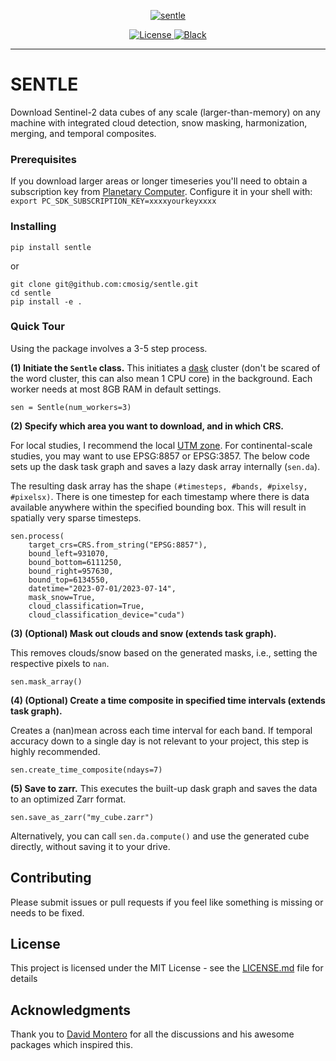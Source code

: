 <p align="center">
  <a href="https://github.com/cmosig/sentle/"><img src="https://github.com/cmosig/sentle/raw/main/docs/logo.png" alt="sentle"></a>
</p>

<p align="center">
<a href="https://opensource.org/licenses/MIT" target="_blank">
    <img src="https://img.shields.io/badge/License-MIT-blue.svg" alt="License">
</a>
<a href="https://peps.python.org/pep-0008/" target="_blank">
    <img src="https://img.shields.io/badge/code_style-pep8-blue" alt="Black">
</a>
</p>

---

# SENTLE

Download Sentinel-2 data cubes of any scale (larger-than-memory) on any machine with integrated cloud
detection, snow masking, harmonization, merging, and temporal composites. 

### Prerequisites

If you download larger areas or longer timeseries you'll need to obtain a
subscription key from [Planetary Computer](https://planetarycomputer.microsoft.com/account/request). 
Configure it in your shell with: `export PC_SDK_SUBSCRIPTION_KEY=xxxxyourkeyxxxx`

### Installing

```
pip install sentle
```
or 
```
git clone git@github.com:cmosig/sentle.git
cd sentle
pip install -e .
```

### Quick Tour

Using the package involves a 3-5 step process. 

**(1) Initiate the `Sentle` class.** This initiates a [dask](https://www.dask.org/) cluster (don't be scared of the word cluster, this can also mean 1 CPU core) in the background. Each worker needs at most 8GB RAM in default settings. 

```
sen = Sentle(num_workers=3)
```

**(2) Specify which area you want to download, and in which CRS.** 

For local studies, I recommend the local [UTM zone](https://www.dmap.co.uk/utmworld.htm). For continental-scale studies, you may want to use EPSG:8857 or EPSG:3857. The below code sets up the dask task graph and saves a lazy dask array internally (`sen.da`). 

The resulting dask array has the shape `(#timesteps, #bands, #pixelsy, #pixelsx)`. There is one timestep for each timestamp where there is data available anywhere within the specified bounding box. This will result in spatially very sparse timesteps.
```
sen.process(
    target_crs=CRS.from_string("EPSG:8857"),
    bound_left=931070,
    bound_bottom=6111250,
    bound_right=957630,
    bound_top=6134550,
    datetime="2023-07-01/2023-07-14",
    mask_snow=True,
    cloud_classification=True,
    cloud_classification_device="cuda")
```
**(3) (Optional) Mask out clouds and snow (extends task graph).** 

This removes clouds/snow based on the generated masks, i.e., setting the respective pixels to `nan`.
```
sen.mask_array()
```

**(4) (Optional) Create a time composite in specified time intervals (extends task graph).** 

Creates a (nan)mean across each time interval for each band. 
If temporal accuracy down to a single day is not relevant to your project, this step is highly recommended.
```
sen.create_time_composite(ndays=7)
```

**(5) Save to zarr.**
This executes the built-up dask graph and saves the data to an optimized Zarr format.  
```
sen.save_as_zarr("my_cube.zarr")
```
Alternatively, you can call `sen.da.compute()` and use the generated cube directly, without saving it to your drive.

## Contributing

Please submit issues or pull requests if you feel like something is missing or
needs to be fixed. 

## License

This project is licensed under the MIT License - see the [LICENSE.md](LICENSE.md) file for details

## Acknowledgments

Thank you to [David Montero](https://github.com/davemlz) for all the
discussions and his awesome packages which inspired this.
